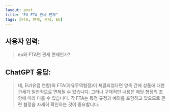 ```yaml
---
layout: post
title: "EU FTA 관세 면제"
tags: [FTA, 면제, 관세, EU]
---
```


## 사용자 입력:
> eu와 FTA면 관세 면제인가?

## ChatGPT 응답:
> 네, EU(유럽 연합)와 FTA(자유무역협정)이 체결되었다면 양측 간에 상품에 대한 관세가 일반적으로 면제될 수 있습니다. 그러나 구체적인 내용은 해당 협정의 조항에 따라 다를 수 있습니다. 각 FTA는 특정 규정과 예외를 포함하고 있으므로 관련 협정을 자세히 확인하는 것이 중요합니다.

